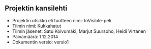 
## Projektin kansilehti 

- Projektin otsikko eli tuotteen nimi: InVisible-peli
- Tiimin nimi: Kukkahatut
- Tiimin jäsenet: Satu Koivumäki, Marjut Suursoho, Heidi Virtanen
- Päivämäärä: 1.12.2014
- Dokumentin versio: versio1